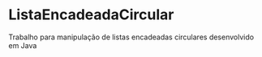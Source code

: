 # ListaEncadeadaCircular
Trabalho para manipulação de listas encadeadas circulares desenvolvido em Java
